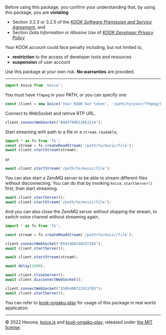 Before using this package, you confirm your understanding that, by using this package, you are **violating**
- Section 3.2.3 or 3.2.5 of the [*KOOK Software Premission and Service Agreement*](https://www.kookapp.cn/protocol.html), and
- Section *Data Information* or *Abusive Use* of [*KOOK Developer Privacy Policy*](https://developer.kookapp.cn/doc/privacy)

Your KOOK account could face penalty including, but not limited to, 
- **restriction** to the access of developer tools and resources
- **suspension** of user account

Use this package at your own risk. **No warranties** are provided.

---

```typescript
import koice from 'koice';
```

You must have `ffmpeg` in your PATH, or you can specify one

```typescript
const client = new koice('Your KOOK bot token', '/path/to/your/ffmpeg/binary');
```

Connect to WebSocket and retrive RTP URL.

```typescript
client.connectWebSocket("8403799012661514");
```

Start streaming with path to a file or a `stream.readable`;

```typescript
import * as fs from 'fs';
const stream = fs.createReadStream('/path/to/music/file');
await client.startStream(stream);
```

or 

```typescript
await client.startStream('/path/to/music/file');
```

You can also start a ZeroMQ server to be able to stream different files without disconnecting. You can do that by invoking `koice.startServer()` first, then start streaming.

```typescript
await client.startServer();
await client.startStream('/path/to/music/file');
```

And you can also close the ZeroMQ server without stopping the stream, to switch voice channel without streaming again.

```typescript
import * as fs from 'fs';

const stream = fs.createReadStream('/path/to/music/file');

client.connectWebSocket("8591468140337193");
await client.startServer();

await client.startStream(stream);

await delay(1000);

await client.closeServer();
await client.disconnectWebSocket();

client.connectWebSocket("1586400722913705");
await client.startServer();
```

You can refer to [kook-ongaku-play](https://github.com/Hexona69/kook-ongaku-play) for usage of this package in real world application.

---

© 2022 Hexona, [koice.js](https://github.com/Hexona69/koice.js) and [kook-ongaku-play](https://github.com/Hexona69/kook-ongaku-play), released under [the MIT license](https://github.com/Hexona69/koice.js/blob/main/LICENSE).
